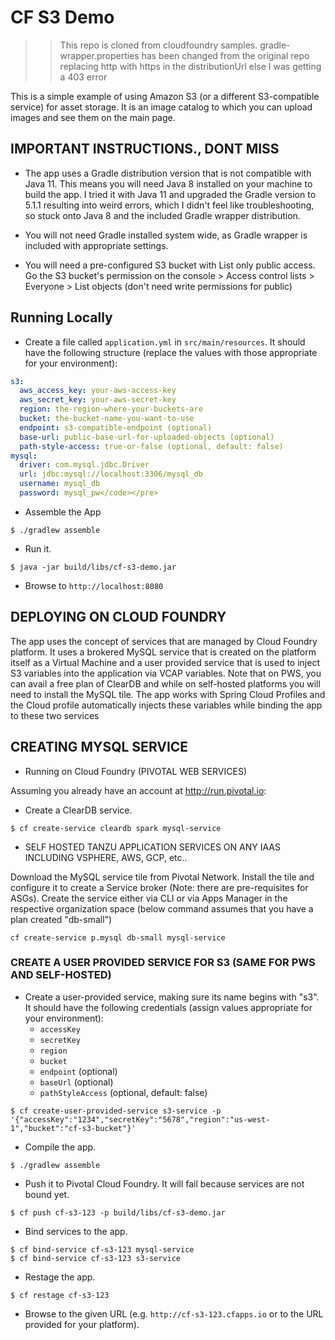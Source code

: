 # CF S3 Demo

>> This repo is cloned from cloudfoundry samples. gradle-wrapper.properties has been changed from the original repo replacing http with https in the distributionUrl else I was getting a 403 error

This is a simple example of using Amazon S3 (or a different S3-compatible service) for asset storage. It is an image catalog to which you can upload images and see them on the main page.

## IMPORTANT INSTRUCTIONS., DONT MISS

* The app uses a Gradle distribution version that is not compatible with Java 11. This means you will need Java 8 installed on your machine to build the app. I tried it with Java 11 and upgraded the Gradle version to 5.1.1 resulting into weird errors, which I didn't feel like troubleshooting, so stuck onto Java 8 and the included Gradle wrapper distribution.

* You will not need Gradle installed system wide, as Gradle wrapper is included with appropriate settings. 

* You will need a pre-configured S3 bucket with List only public access. Go the S3 bucket's permission on the console > Access control lists > Everyone > List objects (don't need write permissions for public)

## Running Locally

* Create a file called `application.yml` in `src/main/resources`. It should have the following structure (replace the values with those appropriate for your environment):

```yaml
s3:
  aws_access_key: your-aws-access-key
  aws_secret_key: your-aws-secret-key
  region: the-region-where-your-buckets-are
  bucket: the-bucket-name-you-want-to-use
  endpoint: s3-compatible-endpoint (optional)
  base-url: public-base-url-for-uploaded-objects (optional)
  path-style-access: true-or-false (optional, default: false)
mysql:
  driver: com.mysql.jdbc.Driver
  url: jdbc:mysql://localhost:3306/mysql_db
  username: mysql_db
  password: mysql_pw</code></pre>
```

* Assemble the App

```
$ ./gradlew assemble
```

* Run it.

```
$ java -jar build/libs/cf-s3-demo.jar
```

* Browse to `http://localhost:8080`

## DEPLOYING ON CLOUD FOUNDRY

The app uses the concept of services that are managed by Cloud Foundry platform. It uses a brokered MySQL service that is created on the platform itself as a Virtual Machine and a user provided service that is used to inject S3 variables into the application via VCAP variables. Note that on PWS, you can avail a free plan of ClearDB and while on self-hosted platforms you will need to install the MySQL tile. The app works with Spring Cloud Profiles and the Cloud profile automatically injects these variables while binding the app to these two services

## CREATING MYSQL SERVICE

* Running on Cloud Foundry (PIVOTAL WEB SERVICES)

Assuming you already have an account at http://run.pivotal.io:

* Create a ClearDB service.

```
$ cf create-service cleardb spark mysql-service
```

* SELF HOSTED TANZU APPLICATION SERVICES ON ANY IAAS INCLUDING VSPHERE, AWS, GCP, etc..

Download the MySQL service tile from Pivotal Network. Install the tile and configure it to create a Service broker (Note: there are pre-requisites for ASGs). Create the service either via CLI or via Apps Manager in the respective organization space (below command assumes that you have a plan created "db-small")

```
cf create-service p.mysql db-small mysql-service
```

### CREATE A USER PROVIDED SERVICE FOR S3 (SAME FOR PWS AND SELF-HOSTED)

* Create a user-provided service, making sure its name begins with "s3". It should have the following credentials (assign values appropriate for your environment):
    * `accessKey`
    * `secretKey`
    * `region`
    * `bucket`
    * `endpoint` (optional)
    * `baseUrl` (optional)
    * `pathStyleAccess` (optional, default: false)
```
$ cf create-user-provided-service s3-service -p '{"accessKey":"1234","secretKey":"5678","region":"us-west-1","bucket":"cf-s3-bucket"}'
```

* Compile the app.
```
$ ./gradlew assemble
```

* Push it to Pivotal Cloud Foundry. It will fail because services are not bound yet.

```
$ cf push cf-s3-123 -p build/libs/cf-s3-demo.jar
```

* Bind services to the app.

```
$ cf bind-service cf-s3-123 mysql-service
$ cf bind-service cf-s3-123 s3-service
```

* Restage the app.

```
$ cf restage cf-s3-123
```

* Browse to the given URL (e.g. `http://cf-s3-123.cfapps.io` or to the URL provided for your platform).
